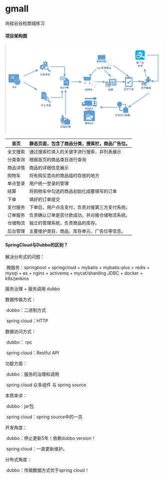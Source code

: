 # gmall

尚硅谷谷粒商城练习

#### 项目架构图

![架构图](https://github.com/599135164/gmall/blob/master/main.png)

| 首页     | 静态页面，包含了商品分类，搜索栏，商品广告位。 |
| -------- | ---------------------------------------------- |
| 全文搜索 | 通过搜索栏填入的关键字进行搜索，并列表展示     |
| 分类查询 | 根据首页的商品类目进行查询                     |
| 商品详情 | 商品的详细信息展示                             |
| 购物车   | 将有购买意向的商品临时存放的地方               |
| 单点登录 | 用户统一登录的管理                             |
| 结算     | 将购物车中勾选的商品初始化成要填写的订单       |
| 下单     | 填好的订单提交                                 |
| 支付服务 | 下单后，用户点击支付，负责对接第三方支付系统。 |
| 订单服务 | 负责确认订单是否付款成功，并对接仓储物流系统。 |
| 仓储物流 | 独立的管理系统，负责商品的库存。               |
| 后台管理 | 主要维护类目、商品、库存单元、广告位等信息。   |

#### SpringCloud与Dubbo的区别？

解决分布式的问题：

​	微服务：springboot + springcloud + mybatis + mybatis-plus + redis + mysql + es + nginx + activemq + 		mycat/sharding JDBC + docker + k8s/jenkins

服务治理 + 服务调用 dubbo

数据传输方式：

​	dubbo：二进制方式

​	spring cloud：HTTP

数据访问方式：

​	dubbo：		   rpc

​	spring cloud：Restful API

功能方面：

​	dubbo：服务的治理和调用

​	spring cloud  众多组件 与 spring source

本质来讲：

​	dubbo：jar包

​	spring cloud：spring source中的一员

开发角度：

​	dubbo：停止更新5年！依赖dubbo version！

​	spring cloud：一直更新维护。

分布式角度：

​	dubbo：传输数据方式优于spring cloud！






